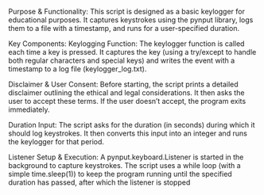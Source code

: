 Purpose & Functionality: This script is designed as a basic keylogger for educational purposes. It captures keystrokes using the pynput library, logs them to a file with a timestamp, and runs for a user-specified duration.

Key Components: Keylogging Function: The keylogger function is called each time a key is pressed. It captures the key (using a try/except to handle both regular characters and special keys) and writes the event with a timestamp to a log file (keylogger_log.txt).

Disclaimer & User Consent: Before starting, the script prints a detailed disclaimer outlining the ethical and legal considerations. It then asks the user to accept these terms. If the user doesn’t accept, the program exits immediately.

Duration Input: The script asks for the duration (in seconds) during which it should log keystrokes. It then converts this input into an integer and runs the keylogger for that period.

Listener Setup & Execution: A pynput.keyboard.Listener is started in the background to capture keystrokes. The script uses a while loop (with a simple time.sleep(1)) to keep the program running until the specified duration has passed, after which the listener is stopped
